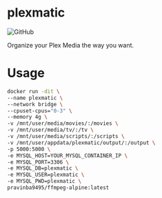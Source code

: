 # plexmatic
![GitHub](https://img.shields.io/github/license/pravinba9495/plexmatic)

Organize your Plex Media the way you want.

# Usage
```bash
docker run -dit \
--name plexmatic \
--network bridge \
--cpuset-cpus="0-3" \
--memory 4g \
-v /mnt/user/media/movies/:/movies \
-v /mnt/user/media/tv/:/tv \
-v /mnt/user/media/scripts/:/scripts \
-v /mnt/user/appdata/plexmatic/output/:/output \
-p 5000:5000 \
-e MYSQL_HOST=YOUR_MYSQL_CONTAINER_IP \
-e MYSQL_PORT=3306 \
-e MYSQL_DB=plexmatic \
-e MYSQL_USER=plexmatic \
-e MYSQL_PWD=plexmatic \
pravinba9495/ffmpeg-alpine:latest
```
